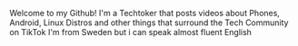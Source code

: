 Welcome to my Github!
I'm a Techtoker that posts videos about Phones, Android, Linux Distros and other things that surround the Tech Community on TikTok
I'm from Sweden but i can speak almost fluent English
<!---
Starstech3/Starstech3 is a ✨ special ✨ repository because its `README.md` (this file) appears on your GitHub profile.
You can click the Preview link to take a look at your changes.
--->
